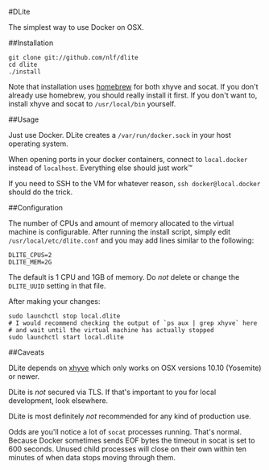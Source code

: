 #DLite

The simplest way to use Docker on OSX.

##Installation

```
git clone git://github.com/nlf/dlite
cd dlite
./install
```

Note that installation uses [homebrew](http://brew.sh) for both xhyve and socat. If you don't already use homebrew, you should really install it first. If you don't want to, install xhyve and socat to `/usr/local/bin` yourself.

##Usage

Just use Docker. DLite creates a `/var/run/docker.sock` in your host operating system.

When opening ports in your docker containers, connect to `local.docker` instead of `localhost`. Everything else should just work™

If you need to SSH to the VM for whatever reason, `ssh docker@local.docker` should do the trick.

##Configuration

The number of CPUs and amount of memory allocated to the virtual machine is configurable. After running the install script, simply edit `/usr/local/etc/dlite.conf` and you may add lines similar to the following:

```
DLITE_CPUS=2
DLITE_MEM=2G
```

The default is 1 CPU and 1GB of memory. Do *not* delete or change the `DLITE_UUID` setting in that file.

After making your changes:

```
sudo launchctl stop local.dlite
# I would recommend checking the output of `ps aux | grep xhyve` here
# and wait until the virtual machine has actually stopped
sudo launchctl start local.dlite
```

##Caveats

DLite depends on [xhyve](https://github.com/mist64/xhyve) which only works on OSX versions 10.10 (Yosemite) or newer.

DLite is *not* secured via TLS. If that's important to you for local development, look elsewhere.

DLite is most definitely *not* recommended for any kind of production use.

Odds are you'll notice a lot of `socat` processes running. That's normal. Because Docker sometimes sends EOF bytes the timeout in socat is set to 600 seconds. Unused child processes will close on their own within ten minutes of when data stops moving through them.
